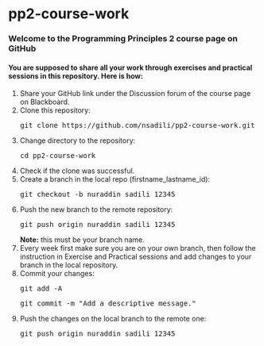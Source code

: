 # pp2-course-work

<h3>Welcome to the Programming Principles 2 course page on GitHub</h3>

<h4>You are supposed to share all your work through exercises and practical sessions in this repository. Here is how:</h4>

<ol>
	<li>Share your GitHub link under the Discussion forum of the course page on Blackboard.</li>
	<li>Clone this repository: <pre>git clone https://github.com/nsadili/pp2-course-work.git</pre></li>
	<li>Change directory to the repository: <pre>cd pp2-course-work</pre></li>
	<li>Check if the clone was successful.</li>
	<li>Create a branch in the local repo (firstname_lastname_id): <pre>git checkout -b nuraddin_sadili_12345</pre></li>
	<li>Push the new branch to the remote repository: <pre>git push origin nuraddin_sadili_12345</pre> <strong>Note:</strong> this must be your branch name.</li>
	<li>Every week first make sure you are on your own branch, then follow the instruction in Exercise and Practical sessions and add changes to your branch in the local repository.</li>
	<li>Commit your changes: <pre>git add -A</pre> <pre>git commit -m "Add a descriptive message."</pre></li>
	<li>Push the changes on the local branch to the remote one: <pre>git push origin nuraddin_sadili_12345</pre></li>
</ol>